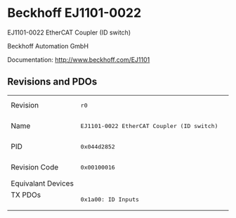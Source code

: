 # Beckhoff EJ1101-0022

EJ1101-0022 EtherCAT Coupler (ID switch)

Beckhoff Automation GmbH

Documentation: <a href="http://www.beckhoff.com/EJ1101">http://www.beckhoff.com/EJ1101</a>

## Revisions and PDOs
<table>
<tr >
<td class="first">Revision</td>
<td ><pre>r0</pre></td>
</tr>
<tr >
<td class="first">Name</td>
<td ><pre>EJ1101-0022 EtherCAT Coupler (ID switch)</pre></td>
</tr>
<tr >
<td class="first">PID</td>
<td ><pre>0x044d2852</pre></td>
</tr>
<tr >
<td class="first">Revision Code</td>
<td ><pre>0x00100016</pre></td>
</tr>
<tr >
<td class="first">Equivalant Devices</td>
<td ></td>
</tr>
<tr class="txpdo pdosection">
<td class="first" rowspan=1 valign=top>TX PDOs</td>
<td><pre>0x1a00: ID Inputs</pre></td>
<td></td>
</tr>
</table>
